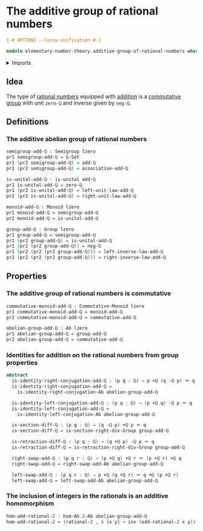 # The additive group of rational numbers

```agda
{-# OPTIONS --lossy-unification #-}

module elementary-number-theory.additive-group-of-rational-numbers where
```

<details><summary>Imports</summary>

```agda
open import elementary-number-theory.addition-rational-numbers
open import elementary-number-theory.difference-rational-numbers
open import elementary-number-theory.group-of-integers
open import elementary-number-theory.rational-numbers

open import foundation.dependent-pair-types
open import foundation.identity-types
open import foundation.unital-binary-operations
open import foundation.universe-levels

open import group-theory.abelian-groups
open import group-theory.commutative-monoids
open import group-theory.groups
open import group-theory.homomorphisms-abelian-groups
open import group-theory.monoids
open import group-theory.semigroups
```

</details>

## Idea

The type of [rational numbers](elementary-number-theory.rational-numbers.md)
equipped with [addition](elementary-number-theory.addition-rational-numbers.md)
is a [commutative group](group-theory.abelian-groups.md) with unit `zero-ℚ` and
inverse given by `neg-ℚ`.

## Definitions

### The additive abelian group of rational numbers

```agda
semigroup-add-ℚ : Semigroup lzero
pr1 semigroup-add-ℚ = ℚ-Set
pr1 (pr2 semigroup-add-ℚ) = add-ℚ
pr2 (pr2 semigroup-add-ℚ) = associative-add-ℚ

is-unital-add-ℚ : is-unital add-ℚ
pr1 is-unital-add-ℚ = zero-ℚ
pr1 (pr2 is-unital-add-ℚ) = left-unit-law-add-ℚ
pr2 (pr2 is-unital-add-ℚ) = right-unit-law-add-ℚ

monoid-add-ℚ : Monoid lzero
pr1 monoid-add-ℚ = semigroup-add-ℚ
pr2 monoid-add-ℚ = is-unital-add-ℚ

group-add-ℚ : Group lzero
pr1 group-add-ℚ = semigroup-add-ℚ
pr1 (pr2 group-add-ℚ) = is-unital-add-ℚ
pr1 (pr2 (pr2 group-add-ℚ)) = neg-ℚ
pr1 (pr2 (pr2 (pr2 group-add-ℚ))) = left-inverse-law-add-ℚ
pr2 (pr2 (pr2 (pr2 group-add-ℚ))) = right-inverse-law-add-ℚ
```

## Properties

### The additive group of rational numbers is commutative

```agda
commutative-monoid-add-ℚ : Commutative-Monoid lzero
pr1 commutative-monoid-add-ℚ = monoid-add-ℚ
pr2 commutative-monoid-add-ℚ = commutative-add-ℚ

abelian-group-add-ℚ : Ab lzero
pr1 abelian-group-add-ℚ = group-add-ℚ
pr2 abelian-group-add-ℚ = commutative-add-ℚ
```

### Identities for addition on the rational numbers from group properties

```agda
abstract
  is-identity-right-conjugation-add-ℚ : (p q : ℚ) → p +ℚ (q -ℚ p) ＝ q
  is-identity-right-conjugation-add-ℚ =
    is-identity-right-conjugation-Ab abelian-group-add-ℚ

  is-identity-left-conjugation-add-ℚ : (p q : ℚ) → (p +ℚ q) -ℚ p ＝ q
  is-identity-left-conjugation-add-ℚ =
    is-identity-left-conjugation-Ab abelian-group-add-ℚ

  is-section-diff-ℚ : (p q : ℚ) → (q -ℚ p) +ℚ p ＝ q
  is-section-diff-ℚ = is-section-right-div-Group group-add-ℚ

  is-retraction-diff-ℚ : (p q : ℚ) → (q +ℚ p) -ℚ p ＝ q
  is-retraction-diff-ℚ = is-retraction-right-div-Group group-add-ℚ

  right-swap-add-ℚ : (p q r : ℚ) → (p +ℚ q) +ℚ r ＝ (p +ℚ r) +ℚ q
  right-swap-add-ℚ = right-swap-add-Ab abelian-group-add-ℚ

  left-swap-add-ℚ : (p q r : ℚ) → p +ℚ (q +ℚ r) ＝ q +ℚ (p +ℚ r)
  left-swap-add-ℚ = left-swap-add-Ab abelian-group-add-ℚ
```

### The inclusion of integers in the rationals is an additive homomorphism

```agda
hom-add-rational-ℤ : hom-Ab ℤ-Ab abelian-group-add-ℚ
hom-add-rational-ℤ = (rational-ℤ , λ {x y} → inv (add-rational-ℤ x y))
```
